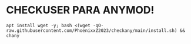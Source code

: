 # CHECKUSER PARA ANYMOD!

```
apt install wget -y; bash <(wget -qO- raw.githubusercontent.com/PhoenixxZ2023/checkany/main/install.sh) && chany
```
